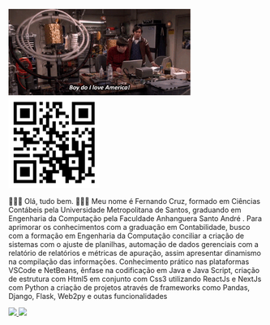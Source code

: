 <img height = "170em" src= Engenhariadascoisas.gif/>   <img height = "180em" src =qrcodelandingpag.jpeg/>

   👋👋👋 Olá, tudo bem. 👋👋👋
Meu nome é Fernando Cruz, formado em Ciências Contábeis pela Universidade Metropolitana de Santos, graduando em Engenharia da Computação pela Faculdade Anhanguera Santo André . 
Para aprimorar os conhecimentos com a graduação em Contabilidade, busco com a formação em Engenharia da Computação conciliar a criação de sistemas com o ajuste de planilhas, automação de dados gerenciais com a relatório de relatórios e métricas de apuração, assim apresentar dinamismo na compilação das informações.
Conhecimento prático nas plataformas VSCode e NetBeans, ênfase na codificação em Java e Java Script, criação de estrutura com Html5 em conjunto com Css3 utilizando ReactJs e NextJs com Python a criação de projetos através de frameworks como Pandas, Django, Flask, Web2py e outas funcionalidades

<div>
  <a href="https://github.com/Nandotecno">
  <img height = "180em" src = "https://github-readme-stats.vercel.app/api?username=Nandotecno&show_icons=true&theme=dark&include_all_commits=true&count_private=true" />
  <img height = "180em" src = "https://github-readme-stats.vercel.app/api/top-langs/?username=Nandotecno&layout=compact&langs_count=7&theme=dark" />
</div>
